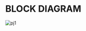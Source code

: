 # BLOCK DIAGRAM

![pj1](https://user-images.githubusercontent.com/85119462/144163907-639f93b5-2559-4972-a657-bf0c0d424fe1.png)


